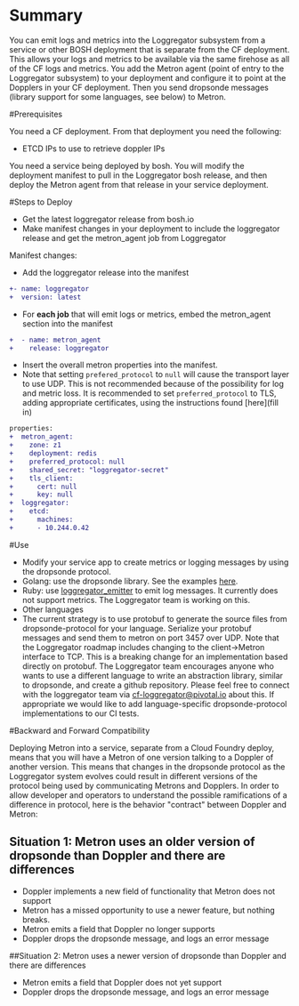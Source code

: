 # Summary

You can emit logs and metrics into the Loggregator subsystem from a service or other BOSH deployment that is separate from the CF deployment. This allows your logs and metrics to be available via the same firehose as all of the CF logs and metrics. You add the Metron agent (point of entry to the Loggregator subsystem) to your deployment and configure it to point at the Dopplers in your CF deployment. Then you send dropsonde messages (library support for some languages, see below) to Metron.

#Prerequisites

You need a CF deployment. From that deployment you need the following:
- ETCD IPs to use to retrieve doppler IPs

You need a service being deployed by bosh. You will modify the deployment manifest to pull in the Loggregator bosh release, 
and then deploy the Metron agent from that release in your service deployment. 

#Steps to Deploy

- Get the latest loggregator release from bosh.io
- Make manifest changes in your deployment to include the loggregator release and get the metron_agent job from Loggregator

Manifest changes:
- Add the loggregator release into the manifest
```diff
+- name: loggregator
+  version: latest
```

- For **each job** that will emit logs or metrics, embed the metron_agent section into the manifest

```diff
+  - name: metron_agent
+    release: loggregator
```

- Insert the overall metron properties into the manifest. 
 - Note that setting ```prefered_protocol``` to ```null``` will cause the transport layer to use UDP. 
 This is not recommended because of the possibility for log and metric loss. It is recommended to 
 set ```preferred_protocol``` to TLS, adding appropriate certificates, using the instructions found [here](fill in)
 
```diff
properties:
+  metron_agent:
+    zone: z1
+    deployment: redis
+    preferred_protocol: null
+    shared_secret: "loggregator-secret"
+    tls_client:
+      cert: null
+      key: null
+  loggregator:
+    etcd:
+      machines:
+      - 10.244.0.42
```

#Use

- Modify your service app to create metrics or logging messages by using the dropsonde protocol. 
 - Golang: use the dropsonde library. See the examples [here](https://github.com/cloudfoundry/dropsonde). 
 - Ruby: use [loggregator_emitter](https://github.com/cloudfoundry/loggregator_emitter) to emit log messages. It 
 currently does not support metrics. The Loggregator team is working on this.
 - Other languages
  - The current strategy is to use protobuf to generate the source files from dropsonde-protocol for your language. 
  Serialize your protobuf messages and send them to metron on port 3457 over UDP. Note that the Loggregator roadmap 
  includes changing to the client->Metron interface to TCP. This is a breaking change for an implementation based 
  directly on protobuf. The Loggregator team encourages anyone who wants to use a different language to write an 
  abstraction library, similar to dropsonde, and create a github repository. Please feel free to connect with the loggregator
  team via cf-loggregator@pivotal.io about this. If appropriate we would like to add language-specific dropsonde-protocol implementations
  to our CI tests.

#Backward and Forward Compatibility

Deploying Metron into a service, separate from a Cloud Foundry deploy, means that you will have a Metron of one version talking to a Doppler of another version. This means that changes in the dropsonde protocol as the Loggregator system evolves could result in different versions of the protocol being used by communicating Metrons and Dopplers. In order to allow developer and operators to understand the possible ramifications of a difference in protocol, here is the behavior "contract" between Doppler and Metron:

## Situation 1: Metron uses an older version of dropsonde than Doppler and there are differences

- Doppler implements a new field of functionality that Metron does not support
 - Metron has a missed opportunity to use a newer feature, but nothing breaks.
- Metron emits a field that Doppler no longer supports
 - Doppler drops the dropsonde message, and logs an error message
 
##Situation 2: Metron uses a newer version of dropsonde than Doppler and there are differences

- Metron emits a field that Doppler does not yet support
 - Doppler drops the dropsonde message, and logs an error message
 
